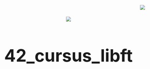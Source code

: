<img align="right" src="https://badge42.herokuapp.com/api/project/idavoli-/libft" />
<h1><h1/>
<div align="center">
  <img  src="https://game.42sp.org.br/static/assets/achievements/libftm.png" />
  <h1>42_cursus_libft</h1>
</div>
